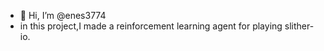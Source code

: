 - 👋 Hi, I’m @enes3774
- in this project,I made a reinforcement learning agent for playing slither-io.
